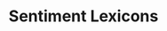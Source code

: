 ---
types: "word"

title: "Sentiment Lexicons"

categories: ['']

tags: ['Sentiment', 'Lexicons']

arabic: 'معاجم المشاعر'

arexps: []

enwords: ['Sentiment Lexicons']

enexps: []

arlexicons: 'ع'

enlexicons: 'S'

authors: ['Ruqayya Roshdy']

translators: ['']

citations: 'تطبيقات الذكاء الاصطناعي في خدمة اللغة العربية'

sources: 'مركز الملك عبدالله بن عبدالعزيز الدولي لخدمة اللغة العربية'

word: "true"

slug: ""
---
